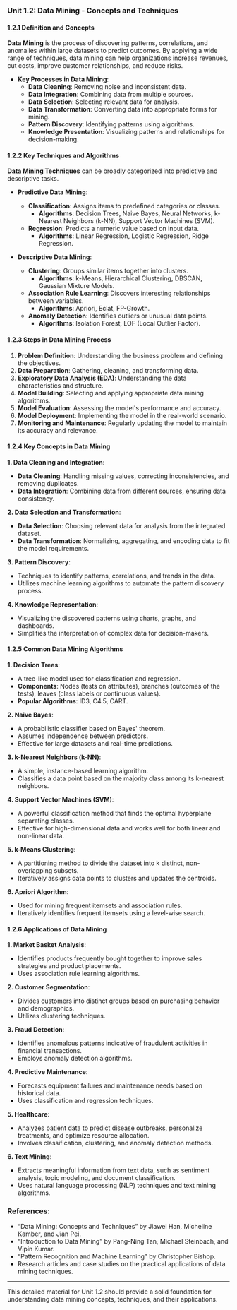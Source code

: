 ### Unit 1.2: Data Mining - Concepts and Techniques

#### 1.2.1 Definition and Concepts

**Data Mining** is the process of discovering patterns, correlations, and anomalies within large datasets to predict outcomes. By applying a wide range of techniques, data mining can help organizations increase revenues, cut costs, improve customer relationships, and reduce risks.

- **Key Processes in Data Mining**:
  - **Data Cleaning**: Removing noise and inconsistent data.
  - **Data Integration**: Combining data from multiple sources.
  - **Data Selection**: Selecting relevant data for analysis.
  - **Data Transformation**: Converting data into appropriate forms for mining.
  - **Pattern Discovery**: Identifying patterns using algorithms.
  - **Knowledge Presentation**: Visualizing patterns and relationships for decision-making.

#### 1.2.2 Key Techniques and Algorithms

**Data Mining Techniques** can be broadly categorized into predictive and descriptive tasks.

- **Predictive Data Mining**:
  - **Classification**: Assigns items to predefined categories or classes.
    - **Algorithms**: Decision Trees, Naive Bayes, Neural Networks, k-Nearest Neighbors (k-NN), Support Vector Machines (SVM).
  - **Regression**: Predicts a numeric value based on input data.
    - **Algorithms**: Linear Regression, Logistic Regression, Ridge Regression.

- **Descriptive Data Mining**:
  - **Clustering**: Groups similar items together into clusters.
    - **Algorithms**: k-Means, Hierarchical Clustering, DBSCAN, Gaussian Mixture Models.
  - **Association Rule Learning**: Discovers interesting relationships between variables.
    - **Algorithms**: Apriori, Eclat, FP-Growth.
  - **Anomaly Detection**: Identifies outliers or unusual data points.
    - **Algorithms**: Isolation Forest, LOF (Local Outlier Factor).

#### 1.2.3 Steps in Data Mining Process

1. **Problem Definition**: Understanding the business problem and defining the objectives.
2. **Data Preparation**: Gathering, cleaning, and transforming data.
3. **Exploratory Data Analysis (EDA)**: Understanding the data characteristics and structure.
4. **Model Building**: Selecting and applying appropriate data mining algorithms.
5. **Model Evaluation**: Assessing the model's performance and accuracy.
6. **Model Deployment**: Implementing the model in the real-world scenario.
7. **Monitoring and Maintenance**: Regularly updating the model to maintain its accuracy and relevance.

#### 1.2.4 Key Concepts in Data Mining

**1. Data Cleaning and Integration**:
   - **Data Cleaning**: Handling missing values, correcting inconsistencies, and removing duplicates.
   - **Data Integration**: Combining data from different sources, ensuring data consistency.

**2. Data Selection and Transformation**:
   - **Data Selection**: Choosing relevant data for analysis from the integrated dataset.
   - **Data Transformation**: Normalizing, aggregating, and encoding data to fit the model requirements.

**3. Pattern Discovery**:
   - Techniques to identify patterns, correlations, and trends in the data.
   - Utilizes machine learning algorithms to automate the pattern discovery process.

**4. Knowledge Representation**:
   - Visualizing the discovered patterns using charts, graphs, and dashboards.
   - Simplifies the interpretation of complex data for decision-makers.

#### 1.2.5 Common Data Mining Algorithms

**1. Decision Trees**:
   - A tree-like model used for classification and regression.
   - **Components**: Nodes (tests on attributes), branches (outcomes of the tests), leaves (class labels or continuous values).
   - **Popular Algorithms**: ID3, C4.5, CART.

**2. Naive Bayes**:
   - A probabilistic classifier based on Bayes' theorem.
   - Assumes independence between predictors.
   - Effective for large datasets and real-time predictions.

**3. k-Nearest Neighbors (k-NN)**:
   - A simple, instance-based learning algorithm.
   - Classifies a data point based on the majority class among its k-nearest neighbors.

**4. Support Vector Machines (SVM)**:
   - A powerful classification method that finds the optimal hyperplane separating classes.
   - Effective for high-dimensional data and works well for both linear and non-linear data.

**5. k-Means Clustering**:
   - A partitioning method to divide the dataset into k distinct, non-overlapping subsets.
   - Iteratively assigns data points to clusters and updates the centroids.

**6. Apriori Algorithm**:
   - Used for mining frequent itemsets and association rules.
   - Iteratively identifies frequent itemsets using a level-wise search.

#### 1.2.6 Applications of Data Mining

**1. Market Basket Analysis**:
   - Identifies products frequently bought together to improve sales strategies and product placements.
   - Uses association rule learning algorithms.

**2. Customer Segmentation**:
   - Divides customers into distinct groups based on purchasing behavior and demographics.
   - Utilizes clustering techniques.

**3. Fraud Detection**:
   - Identifies anomalous patterns indicative of fraudulent activities in financial transactions.
   - Employs anomaly detection algorithms.

**4. Predictive Maintenance**:
   - Forecasts equipment failures and maintenance needs based on historical data.
   - Uses classification and regression techniques.

**5. Healthcare**:
   - Analyzes patient data to predict disease outbreaks, personalize treatments, and optimize resource allocation.
   - Involves classification, clustering, and anomaly detection methods.

**6. Text Mining**:
   - Extracts meaningful information from text data, such as sentiment analysis, topic modeling, and document classification.
   - Uses natural language processing (NLP) techniques and text mining algorithms.

### References:
- “Data Mining: Concepts and Techniques” by Jiawei Han, Micheline Kamber, and Jian Pei.
- “Introduction to Data Mining” by Pang-Ning Tan, Michael Steinbach, and Vipin Kumar.
- “Pattern Recognition and Machine Learning” by Christopher Bishop.
- Research articles and case studies on the practical applications of data mining techniques.

---

This detailed material for Unit 1.2 should provide a solid foundation for understanding data mining concepts, techniques, and their applications.
